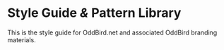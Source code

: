 Style Guide *&* Pattern Library
===============================

This is the style guide for OddBird.net
and associated OddBird branding materials.
